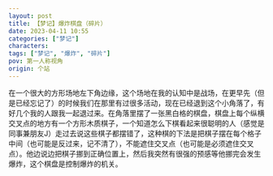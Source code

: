 ```yaml
---
layout: post
title: 【梦记】爆炸棋盘（碎片）
date: 2023-04-11 10:55
categories: ["梦记"]
characters: 
tags: ["梦记", "爆炸", "碎片"]
pov: 第一人称视角
origin: 个站
---
```


在一个很大的方形场地左下角边缘，这个场地在我的认知中是战场，在更早先（但是已经忘记了）的时候我们在那里有过很多活动，现在已经退到这个小角落了，有好几个我的人跟我一起退过来。在角落里摆了一张黑白格的棋盘，棋盘上每个纵横交叉点的地方有一个方形木质棋子，一个知道怎么下棋看起来很聪明的人（感觉是同事兼朋友J）走过去说这些棋子都摆错了，这种棋的下法是把棋子摆在每个格子中间（也可能是反过来，记不清了），不能遮住交叉点（也可能是必须遮住交叉点）。他边说边把棋子挪到正确位置上，然后我突然有很强的预感等他挪完会发生爆炸，这个棋盘是控制爆炸的机关。

